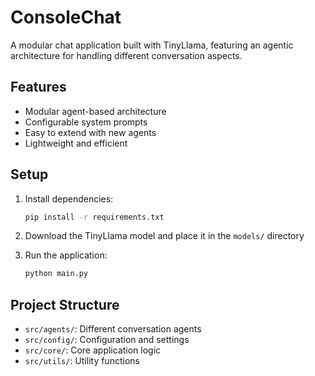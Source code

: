 # ConsoleChat

A modular chat application built with TinyLlama, featuring an agentic architecture for handling different conversation aspects.

## Features

- Modular agent-based architecture
- Configurable system prompts
- Easy to extend with new agents
- Lightweight and efficient

## Setup

1. Install dependencies:
   ```bash
   pip install -r requirements.txt
   ```

2. Download the TinyLlama model and place it in the `models/` directory

3. Run the application:
   ```bash
   python main.py
   ```

## Project Structure

- `src/agents/`: Different conversation agents
- `src/config/`: Configuration and settings
- `src/core/`: Core application logic
- `src/utils/`: Utility functions
